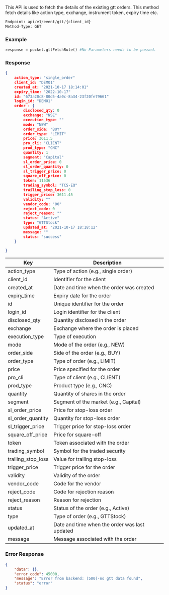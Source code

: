 This API is used to fetch the details of the existing gtt orders. This method fetch details like action type, exchange, instrument token, expiry time etc.

```python
Endpoint: api/v1/event/gtt/{client_id}
Method-Type: GET
```

### Example
```python
response = pocket.gttFetchRule() #No Parameters needs to be passed.
```

### Response
```json
{
    action_type: "single_order"
    client_id: "DEMO1"
    created_at: "2021-10-17 18:14:01"
    expiry_time: "2022-10-17"
    id: "673a20c8-80d5-4a0c-8a34-23f20fe79661"
    login_id: "DEMO1"
    order : {
        disclosed_qty: 0
        exchange: "NSE"
        execution_type: ""
        mode: "NEW"
        order_side: "BUY"
        order_type: "LIMIT"
        price: 3611.5
        pro_cli: "CLIENT"
        prod_type: "CNC"
        quantity: 1
        segment: "Capital"
        sl_order_price: 0
        sl_order_quantity: 0
        sl_trigger_price: 0
        square_off_price: 0
        token: 11536
        trading_symbol: "TCS-EQ"
        trailing_stop_loss: 0
        trigger_price: 3611.45
        validity: ""
        vendor_code: "00"
        reject_code: 0
        reject_reason: ""
        status: "Active"
        type: "GTTStock"
        updated_at: "2021-10-17 18:18:12"
        message: ""
        status: "success"
    }

}
```

| Key                  | Description                                      |
|----------------------|--------------------------------------------------|
| action_type          | Type of action (e.g., single order)             |
| client_id            | Identifier for the client                        |
| created_at           | Date and time when the order was created         |
| expiry_time          | Expiry date for the order                        |
| id                   | Unique identifier for the order                  |
| login_id             | Login identifier for the client                  |
| disclosed_qty        | Quantity disclosed in the order                  |
| exchange             | Exchange where the order is placed               |
| execution_type       | Type of execution                                |
| mode                 | Mode of the order (e.g., NEW)                    |
| order_side           | Side of the order (e.g., BUY)                    |
| order_type           | Type of order (e.g., LIMIT)                      |
| price                | Price specified for the order                    |
| pro_cli              | Type of client (e.g., CLIENT)                   |
| prod_type            | Product type (e.g., CNC)                         |
| quantity             | Quantity of shares in the order                  |
| segment              | Segment of the market (e.g., Capital)            |
| sl_order_price       | Price for stop-loss order                        |
| sl_order_quantity    | Quantity for stop-loss order                     |
| sl_trigger_price     | Trigger price for stop-loss order                |
| square_off_price     | Price for square-off                             |
| token                | Token associated with the order                   |
| trading_symbol       | Symbol for the traded security                   |
| trailing_stop_loss   | Value for trailing stop-loss                     |
| trigger_price        | Trigger price for the order                      |
| validity             | Validity of the order                            |
| vendor_code          | Code for the vendor                              |
| reject_code          | Code for rejection reason                        |
| reject_reason        | Reason for rejection                             |
| status               | Status of the order (e.g., Active)               |
| type                 | Type of order (e.g., GTTStock)                   |
| updated_at           | Date and time when the order was last updated    |
| message              | Message associated with the order                |


### Error Response
```json
{
    "data": {},
    "error_code": 45000,
    "message": "Error from backend: (500)-no gtt data found",
    "status": "error"
}
```